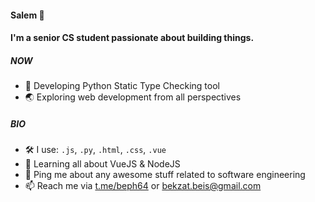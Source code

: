 #### Salem 👋

#### I'm a senior CS student passionate about building things.

##### NOW

- 🐍 Developing Python Static Type Checking tool
- 🌏 Exploring web development from all perspectives

##### BIO
- 🛠 I use: `.js`, `.py`, `.html`, `.css`, `.vue`
- 🌱 Learning all about VueJS & NodeJS
- 💬 Ping me about any awesome stuff related to software engineering
- 📫 Reach me via [t.me/beph64](https://t.me/beph64) or [bekzat.beis@gmail.com](mailto:bekzat.beis@gmail.com)


<!--
**bekbeis/bekbeis** is a ✨ _special_ ✨ repository because its `README.md` (this file) appears on your GitHub profile.

Here are some ideas to get you started:

- 🔭 I’m currently working on ...
- 🌱 I’m currently learning ...
- 👯 I’m looking to collaborate on ...
- 🤔 I’m looking for help with ...
- 💬 Ask me about ...
- 📫 How to reach me: ...
- 😄 Pronouns: ...
- ⚡ Fun fact: ...
-->
